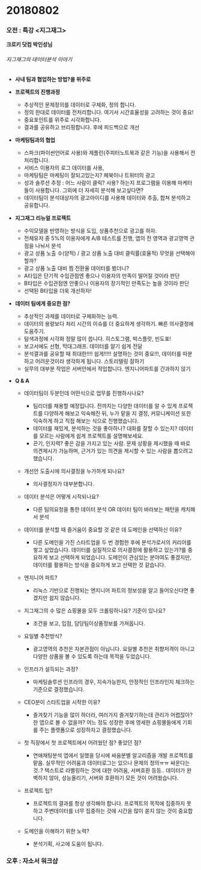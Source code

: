 # 20180802

### 오전 : 특강 <지그재그>

**크로키 닷컴 박인성님**

###### 지그재그의 데이터분석 이야기

- **사내 팀과 협업하는 방법?을 위주로**

- **프로젝트의 진행과정**

  - 추상적인 문제정의를 데이터로 구체화, 정의 합니다.
  - 정의 한대로 데이터를 전처리합니다. 여기서 시간효율성을 고려하는 것이 중요!
  - 중요포인트를 위주로 시각화합니다.
  - 결과를 공유하고 브리핑합니다. 후에 피드백으로 개선

- **마케팅팀과의 협업**

  - 스파크(파이썬언어로 사용)와 제플린(주피터노트북과 같은 기능)을 사용해서 전처리합니다. 
  - 서비스 이용자의 로그 데이터를 사용,
  - 마케팅팀은 마케팅이 잘되고있는지? 페북이나 트위터의 광고
  - 성과 솔루션 추정 : 어느 사람이 클릭? 사용? 하는지 프로그램을 이용해 마케터들이 사용합니다. 그외에 더 자세히 분석해 보고싶다면? 
  - 데이터팀이 분석대상자의 광고아이디를 사용해 데이터와 추출, 합쳐 분석하고 공유합니다.

- **지그재그 리뉴얼 프로젝트**

  - 수익모델을 반영하는 방식을 도입, 상품추천으로 광고를 하자.
  - 전체유저 중 5%의 이용자에게 A/B 테스트를 진행, 앱의 전 영역과 광고영역 관점을 나눠서 분석
  - 광고 상품 노출 수(양적) / 광고 상품 노출 대비 클릭률(효율적) 무엇을 선택해야 할까?
  - 광고 상품 노출 대비 찜 전환율 데이터를 봤더니?  
  - A타입은 단기적 수입관점엔 좋으나 이용자의 만족이 떨어질 것이라 판단
  - B타입은 수입관점엔 안좋으나 이용자의 장기적인 만족도는 높을 것이라 판단
  - 선택된 B타입을 더욱 개선하자!

- **데이터 팀에게 중요한 점?**

  - 추상적인 과제를 데이터로 구체화하는 능력. 
  - 데이터의 용량보다 처리 시간의 이슈를 더 중요하게 생각하기. 빠른 의사결정에 도움주기.
  - 탐색과정에 시각화 정말 많이 씁니다. 히스토그램, 박스플랏, 빈도표!
  - 보고서에도 선형, 막대그래프. 데이터를 알기 쉽게 전달
  - 분석결과를 공유할 때 최대한!!!! 쉽게!!!!! 설명하는 것이 중요!!!, 데이터를 따분하고 어려운것이라 생각하게 됩니다. 스토리텔링 잘하기
  - 실무의 대부분 작업은 서버안에서 작업합니다. 엔지니어파트를 간과하지 않기

- **Q & A**

  - 데이터팀이 두분인데 어떤식으로 업무를 진행하시나요?
    - 팀리더를 채용할 예정입니다. 전까지는 다양한 데이터를 알 수 있게 프로젝트를 다양하게 해보고 익숙해진 뒤, 누가 맡을 지 결정, 커뮤니케이션 또한 익숙하게 하고 직접 해보는 식으로 진행했습니다.
    - 데이터를 재밌게, 분석하는 것을 좋아하나? 대화를 잘할 수 있는지? 데이터를 모르는 사람에게 쉽게 프로젝트를 설명해보세요. 
    - 끈기, 인지력? 좋은 감을 가지고 있는 사람. 문제 상황을 제시했을 때 바로 의견제시가 가능하며, 근거가 있는 의견을 제시할 수 있는 사람을 뽑으려고 했습니다.

  - 개선안 도출시에 의사결정을 누가하게 되나요?
    - 의사결정자가 대부분합니다. 
  - 데이터 분석은 어떻게 시작되나요?
    - 다른 팀의요청을 통한 데이터 분석 OR 데이터 팀이 바라보는 패턴을 캐치해서 분석
  - 데이터를 분석할 때 즐거움이 중요할 것 같은 데 도메인을 선택하신 이유?
    - 다른 도메인을 가진 스타트업을 두 번 경험한 후에 분석가로서의 커리어를 쌓고 싶었습니다. 데이터를 실질적으로 의사결정에 활용하고 있는가?를 중요하게 보고 선택하게 되었습니다. 도메인이 관심있는 분야여도 좋겠지만, 데이터를 활용하는 방식을 중요하게 보고 선택한 것 같습니다.
  - 엔지니어 파트?
    - 리눅스 기반으로 진행되는 엔지니어 파트의 정보성을 알고 들어오신다면 좋겠지만 쉽지 않습니다. 
  - 지그재그의 수 많은 쇼핑몰을 모두 크롤링하나요? 기준이 있나요?
    - 조건을 보고, 입점, 담당팀이상품정보를 가져옵니다. 
  - 요일별 추천방식?
    - 광고영역의 추천은 자본관점이 아닙니다. 요일별 추천은 취향저격이 아니고 다양한 상품을 볼 수 있도록 하는데 목적을 두었습니다. 
  - 인프라가 설득되는 과정?
    - 마케팅솔루션 인프라의 경우, 지속가능한지, 안정적인 인프라인지 체크하는 기준으로 결정했습니다.
  - CEO분이 스타트업을 시작한 이유?
    - 즐겨찾기 기능을 많이 하더라, 여러가지 즐겨찾기하는데 관리가 어렵잖아? 한 앱으로 볼 수 없을까? 어느 정도 성장한 후에 영세한 쇼핑몰들에게 기회를 주는 플랫폼으로 성장하자고 결정했습니다.
  - 첫 직장에서 첫 프로젝트에서 어려웠던 점? 좋았던 점?
    - 연애채팅분석 앱에서 일했을 당시에 싸움분별 알고리즘을 개발 프로젝트를 맡음. 실무적인 어려움과 데이터로그는 있으나 문제의 정의ㅠㅠ 싸운다는 것..? 텍스트로 라벨링하는 것에 대한 어려움, 서버호환 등등.. 데이터가 완벽하지 않아, 성능올리기, 서버와 호환하기 모든 것이 어려웠습니다. 
  - 프로젝트 팁?
    - 프로젝트의 결과를 항상 생각해야 합니다. 프로젝트의 목적에 집중하지 못하고 주변데이터를 너무 집중하는 것에 시간을 많이 쏟지 않는 것이 중요합니다. 
  - 도메인을 이해하기 위한 노력?
    - 분석기획, 사고에 도움이 됩니다. 



### 오후 : 자소서 워크샵


